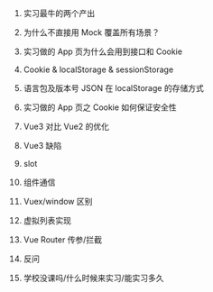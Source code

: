 1. 实习最牛的两个产出

2. 为什么不直接用 Mock 覆盖所有场景？

3. 实习做的 App 页为什么会用到接口和 Cookie

4. Cookie & localStorage & sessionStorage

5. 语言包及版本号 JSON 在 localStorage 的存储方式

6. 实习做的 App 页之 Cookie 如何保证安全性

7. Vue3 对比 Vue2 的优化

8. Vue3 缺陷

9. slot

10. 组件通信

11. Vuex/window 区别

12. 虚拟列表实现

13. Vue Router 传参/拦截

14. 反问

15. 学校没课吗/什么时候来实习/能实习多久
